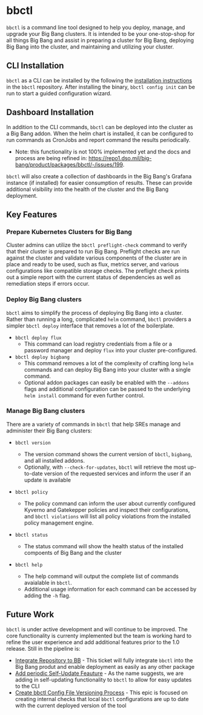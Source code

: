 # bbctl

`bbctl` is a command line tool designed to help you deploy, manage, and upgrade your Big Bang clusters. It is intended to be your one-stop-shop for all things Big Bang and assist in preparing a cluster for Big Bang, deploying Big Bang into the cluster, and maintaining and utilizing your cluster.

## CLI Installation
`bbctl` as a CLI can be installed by the following the [installation instructions](https://repo1.dso.mil/big-bang/product/packages/bbctl/-/blob/main/docs/user-guide.md#installation) in the `bbctl` repository. After installing the binary, `bbctl config init` can be run to start a guided configuration wizard.

## Dashboard Installation

In addition to the CLI commands, `bbctl` can be deployed into the cluster as a Big Bang addon. When the helm chart is installed, it can be configured to run commands as CronJobs and report command the results periodically.
- Note: this functionality is not 100% implemented yet and the docs and process are being refined in: https://repo1.dso.mil/big-bang/product/packages/bbctl/-/issues/199. 

`bbctl` will also create a collection of dashboards in the Big Bang's Grafana instance (if installed) for easier consumption of results. These can provide additional visibility into the health of the cluster and the Big Bang deployment.

## Key Features

### Prepare Kubernetes Clusters for Big Bang
Cluster admins can utilize the `bbctl preflight-check` command to verify that their cluster is prepared to run Big Bang. Preflight checks are run against the cluster and validate various components of the cluster are in place and ready to be used, such as flux, metrics server, and various configurations like compatible storage checks. The preflight check prints out a simple report with the current status of dependencies as well as remediation steps if errors occur.

### Deploy Big Bang clusters
`bbctl` aims to simplify the process of deploying Big Bang into a cluster. Rather than running a long, complicated `helm` command, `bbctl` providers a simpler `bbctl deploy` interface that removes a lot of the boilerplate.
-  `bbctl deploy flux`
    - This command can load registry credentials from a file or a password manager and deploy `flux` into your cluster pre-configured.
- `bbctl deploy bigbang`
    - This command removes a lot of the complexity of crafting long `helm` commands and can deploy Big Bang into your cluster with a single command.
    - Optional addon packages can easily be enabled with the `--addons` flags and additional configuration can be passed to the underlying `helm install` command for even further control.

### Manage Big Bang clusters
There are a variety of commands in `bbctl` that help SREs manage and administer their Big Bang clusters:

- `bbctl version`
    - The version command shows the current version of `bbctl`, `bigbang`, and all installed addons.
    - Optionally, with `--check-for-updates`, `bbctl` will retrieve the most up-to-date version of the requested services and inform the user if an update is available

- `bbctl policy` 
    - The policy command can inform the user about currently configured Kyverno and Gatekepper policies and inspect their configurations, and `bbctl violations` will list all policy violations from the installed policy management engine.

- `bbctl status` 
    - The status command will show the health status of the installed compoents of Big Bang and the cluster

- `bbctl help`
    - The help command will output the complete list of commands avaialable in `bbctl`.
    - Additional usage information for each command can be accessed by adding the `-h` flag.

## Future Work
`bbctl` is under active development and will continue to be improved. The core functionality is currenty implemented but the team is working hard to refine the user experience and add additional features prior to the 1.0 release. Still in the pipeline is:
- [Integrate Repository to BB](https://repo1.dso.mil/big-bang/product/packages/bbctl/-/issues/199) - This ticket will fully integrate `bbctl` into the Big Bang produt and enable deployment as easily as any other package
- [Add periodic Self-Update Feauture](https://repo1.dso.mil/groups/big-bang/-/epics/304) - As the name suggests, we are adding in self-updating functionality to `bbctl` to allow for easy updates to the CLI
- [Create bbctl Config File Versioning Process](https://repo1.dso.mil/groups/big-bang/-/epics/396) - This epic is focused on creating internal checks that local `bbctl` configurations are up to date with the current deployed version of the tool


